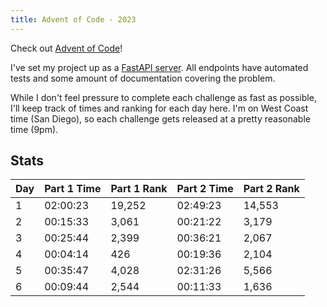```yaml
---
title: Advent of Code - 2023
---
```


Check out [Advent of Code](https://adventofcode.com/)!

I've set my project up as a [FastAPI server](https://fletcheaston.com/advent-of-code/docs).
All endpoints have automated tests and some amount of documentation covering the problem.

While I don't feel pressure to complete each challenge as fast as possible,
I'll keep track of times and ranking for each day here.
I'm on West Coast time (San Diego), so each challenge gets released at a pretty reasonable time (9pm).

## Stats

| Day | Part 1 Time | Part 1 Rank | Part 2 Time | Part 2 Rank |
|-----|-------------|-------------|-------------|-------------|
| 1   | 02:00:23    | 19,252      | 02:49:23    | 14,553      |
| 2   | 00:15:33    | 3,061       | 00:21:22    | 3,179       |
| 3   | 00:25:44    | 2,399       | 00:36:21    | 2,067       |
| 4   | 00:04:14    | 426         | 00:19:36    | 2,104       |
| 5   | 00:35:47    | 4,028       | 02:31:26    | 5,566       |
| 6   | 00:09:44    | 2,544       | 00:11:33    | 1,636       |
